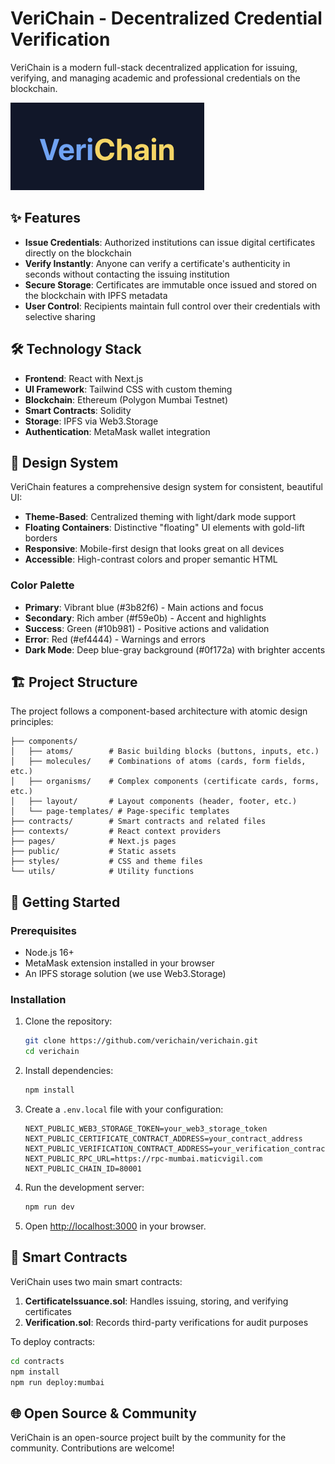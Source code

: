 # VeriChain - Decentralized Credential Verification

VeriChain is a modern full-stack decentralized application for issuing, verifying, and managing academic and professional credentials on the blockchain.

![VeriChain Banner](public/banner.png)

## ✨ Features

- **Issue Credentials**: Authorized institutions can issue digital certificates directly on the blockchain
- **Verify Instantly**: Anyone can verify a certificate's authenticity in seconds without contacting the issuing institution
- **Secure Storage**: Certificates are immutable once issued and stored on the blockchain with IPFS metadata
- **User Control**: Recipients maintain full control over their credentials with selective sharing

## 🛠️ Technology Stack

- **Frontend**: React with Next.js
- **UI Framework**: Tailwind CSS with custom theming
- **Blockchain**: Ethereum (Polygon Mumbai Testnet)
- **Smart Contracts**: Solidity
- **Storage**: IPFS via Web3.Storage
- **Authentication**: MetaMask wallet integration

## 🎨 Design System

VeriChain features a comprehensive design system for consistent, beautiful UI:

- **Theme-Based**: Centralized theming with light/dark mode support
- **Floating Containers**: Distinctive "floating" UI elements with gold-lift borders
- **Responsive**: Mobile-first design that looks great on all devices
- **Accessible**: High-contrast colors and proper semantic HTML

### Color Palette

- **Primary**: Vibrant blue (#3b82f6) - Main actions and focus
- **Secondary**: Rich amber (#f59e0b) - Accent and highlights
- **Success**: Green (#10b981) - Positive actions and validation
- **Error**: Red (#ef4444) - Warnings and errors
- **Dark Mode**: Deep blue-gray background (#0f172a) with brighter accents

## 🏗️ Project Structure

The project follows a component-based architecture with atomic design principles:

```
├── components/
│   ├── atoms/        # Basic building blocks (buttons, inputs, etc.)
│   ├── molecules/    # Combinations of atoms (cards, form fields, etc.)
│   ├── organisms/    # Complex components (certificate cards, forms, etc.)
│   ├── layout/       # Layout components (header, footer, etc.)
│   └── page-templates/ # Page-specific templates
├── contracts/        # Smart contracts and related files
├── contexts/         # React context providers
├── pages/            # Next.js pages
├── public/           # Static assets
├── styles/           # CSS and theme files
└── utils/            # Utility functions
```

## 🚀 Getting Started

### Prerequisites

- Node.js 16+
- MetaMask extension installed in your browser
- An IPFS storage solution (we use Web3.Storage)

### Installation

1. Clone the repository:
   ```bash
   git clone https://github.com/verichain/verichain.git
   cd verichain
   ```

2. Install dependencies:
   ```bash
   npm install
   ```

3. Create a `.env.local` file with your configuration:
   ```env
   NEXT_PUBLIC_WEB3_STORAGE_TOKEN=your_web3_storage_token
   NEXT_PUBLIC_CERTIFICATE_CONTRACT_ADDRESS=your_contract_address
   NEXT_PUBLIC_VERIFICATION_CONTRACT_ADDRESS=your_verification_contract_address
   NEXT_PUBLIC_RPC_URL=https://rpc-mumbai.maticvigil.com
   NEXT_PUBLIC_CHAIN_ID=80001
   ```

4. Run the development server:
   ```bash
   npm run dev
   ```

5. Open [http://localhost:3000](http://localhost:3000) in your browser.

## 📝 Smart Contracts

VeriChain uses two main smart contracts:

1. **CertificateIssuance.sol**: Handles issuing, storing, and verifying certificates
2. **Verification.sol**: Records third-party verifications for audit purposes

To deploy contracts:

```bash
cd contracts
npm install
npm run deploy:mumbai
```

## 🌐 Open Source & Community

VeriChain is an open-source project built by the community for the community. Contributions are welcome!